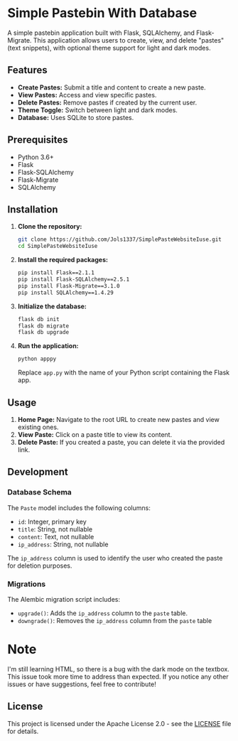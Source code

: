 # Simple Pastebin With Database

A simple pastebin application built with Flask, SQLAlchemy, and Flask-Migrate. This application allows users to create, view, and delete "pastes" (text snippets), with optional theme support for light and dark modes.

## Features

- **Create Pastes:** Submit a title and content to create a new paste.
- **View Pastes:** Access and view specific pastes.
- **Delete Pastes:** Remove pastes if created by the current user.
- **Theme Toggle:** Switch between light and dark modes.
- **Database:** Uses SQLite to store pastes.

## Prerequisites

- Python 3.6+
- Flask
- Flask-SQLAlchemy
- Flask-Migrate
- SQLAlchemy

## Installation

1. **Clone the repository:**

    ```bash
    git clone https://github.com/Jols1337/SimplePasteWebsiteIuse.git
    cd SimplePasteWebsiteIuse
    ```

2. **Install the required packages:**

    ```bash
    pip install Flask==2.1.1
    pip install Flask-SQLAlchemy==2.5.1
    pip install Flask-Migrate==3.1.0
    pip install SQLAlchemy==1.4.29
    ```

3. **Initialize the database:**

    ```bash
    flask db init
    flask db migrate
    flask db upgrade
    ```

4. **Run the application:**

    ```bash
    python apppy
    ```

   Replace `app.py` with the name of your Python script containing the Flask app.

## Usage

1. **Home Page:** Navigate to the root URL to create new pastes and view existing ones.
2. **View Paste:** Click on a paste title to view its content.
3. **Delete Paste:** If you created a paste, you can delete it via the provided link.

## Development

### Database Schema

The `Paste` model includes the following columns:
- `id`: Integer, primary key
- `title`: String, not nullable
- `content`: Text, not nullable
- `ip_address`: String, not nullable

The `ip_address` column is used to identify the user who created the paste for deletion purposes.

### Migrations

The Alembic migration script includes:
- `upgrade()`: Adds the `ip_address` column to the `paste` table.
- `downgrade()`: Removes the `ip_address` column from the `paste` table

# Note
I'm still learning HTML, so there is a bug with the dark mode on the textbox. This issue took more time to address than expected. If you notice any other issues or have suggestions, feel free to contribute!

## License

This project is licensed under the  Apache License 2.0 - see the [LICENSE](LICENSE) file for details.
